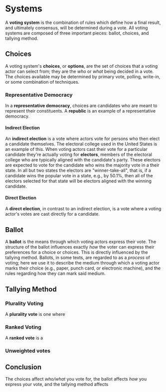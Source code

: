 Systems
=======
A **voting system** is the combination of rules which define how a final result,
and ultimately consensus, will be determined during a vote.  All voting systems
are composed of three important pieces: ballot, choices, and tallying method.

Choices
-------
A voting system's **choices**, or **options**, are the set of choices that a
voting actor can select from; they are the *who* or *what* being decided in a
vote. The choices available may be determined by primary vote, polling,
write-in, or some combination of techniques.

### Representative Democracy
In a **representative democracy**, choices are candidates who are meant to
represent their constituents. A **republic** is an example of a representative
democracy.

#### Indirect Election
An **indirect election** is a vote where actors vote for persons who then elect
a candidate themselves. The electoral college used in the United States is an
example of this. When voting actors cast their vote for a particular candidate
they're actually voting for **electors**, members of the electoral college who
are typically aligned with the candidate's party. These electors are expected to
vote for the candidate who wins the majority vote in a their state. In all but
two states the electors are "winner-take-all", that is, if a candidate wins the
popular vote in a state, e.g., by 50.1%, then all of the electors selected for
that state will be electors aligned with the winning candidate.

#### Direct Election
A **direct election**, in contrast to an indirect election, is a vote where a
voting actor's votes are cast directly for a candidate.



Ballot
------
A **ballot** is the means through which voting actors express their vote. The
structure of the ballot influences exactly *how* the voter can express their
preferences for a choice or choices. This is directly influenced by the
tallying method. Ballots, in some texts, are regarded to as a *process* of
voting; here we use it to describe the medium through which a voting actor marks
their choice (e.g., paper, punch card, or electronic machine), and the rules
regarding how they can mark said medium.

Tallying Method
---------------
### Plurality Voting
A **plurality vote** is one where

### Ranked Voting
A **ranked vote** is a

### Unweighted votes

Conclusion
----------
The choices affect *who/what* you vote for, the ballot affects *how* you express
your vote, and the tallying method affects
